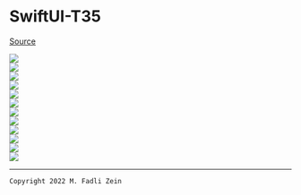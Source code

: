 # SwiftUI-T35

[Source](https://designcode.io/swiftui-handbook-hover-effects)

<pre>
<img src="preview/example1.png">
<img src="preview/example2.png">
<img src="preview/example3.png">
<img src="preview/example4.png">
<img src="preview/example5.png">
<img src="preview/example6.png">
<img src="preview/example7.png">
<img src="preview/example8.png">
<img src="preview/example9.png">
<img src="preview/example10.png">
<img src="preview/example11.png">
<img src="preview/example12.png">
</pre>

---

```
Copyright 2022 M. Fadli Zein
```

